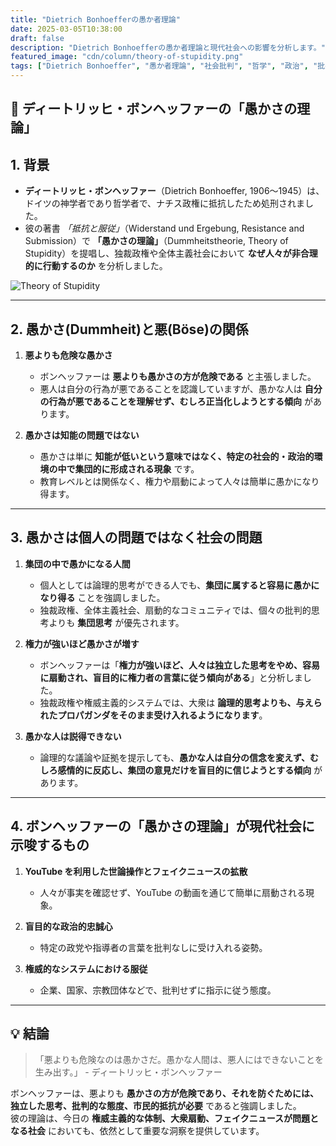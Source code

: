 ```yaml
---
title: "Dietrich Bonhoefferの愚か者理論"
date: 2025-03-05T10:38:00
draft: false
description: "Dietrich Bonhoefferの愚か者理論と現代社会への影響を分析します。"
featured_image: "cdn/column/theory-of-stupidity.png"
tags: ["Dietrich Bonhoeffer", "愚か者理論", "社会批判", "哲学", "政治", "批判的思考"]
---
```


## 🧠 ディートリッヒ・ボンヘッファーの「愚かさの理論」

## 1. 背景

- **ディートリッヒ・ボンヘッファー**（Dietrich Bonhoeffer, 1906～1945）は、ドイツの神学者であり哲学者で、ナチス政権に抵抗したため処刑されました。
- 彼の著書 *「抵抗と服従」*（Widerstand und Ergebung, Resistance and Submission）で **「愚かさの理論」**（Dummheitstheorie, Theory of Stupidity）を提唱し、独裁政権や全体主義社会において **なぜ人々が非合理的に行動するのか** を分析しました。

![Theory of Stupidity](https://blog.plura.io/cdn/column/theory-of-stupidity.png)
<!--more-->

---

## 2. 愚かさ(Dummheit)と悪(Böse)の関係

1) **悪よりも危険な愚かさ**  
   - ボンヘッファーは **悪よりも愚かさの方が危険である** と主張しました。  
   - 悪人は自分の行為が悪であることを認識していますが、愚かな人は **自分の行為が悪であることを理解せず、むしろ正当化しようとする傾向** があります。

2) **愚かさは知能の問題ではない**  
   - 愚かさは単に **知能が低いという意味ではなく、特定の社会的・政治的環境の中で集団的に形成される現象** です。  
   - 教育レベルとは関係なく、権力や扇動によって人々は簡単に愚かになり得ます。

---

## 3. 愚かさは個人の問題ではなく社会の問題

1) **集団の中で愚かになる人間**  
   - 個人としては論理的思考ができる人でも、**集団に属すると容易に愚かになり得る** ことを強調しました。  
   - 独裁政権、全体主義社会、扇動的なコミュニティでは、個々の批判的思考よりも **集団思考** が優先されます。

2) **権力が強いほど愚かさが増す**  
   - ボンヘッファーは「**権力が強いほど、人々は独立した思考をやめ、容易に扇動され、盲目的に権力者の言葉に従う傾向がある**」と分析しました。  
   - 独裁政権や権威主義的システムでは、大衆は **論理的思考よりも、与えられたプロパガンダをそのまま受け入れるようになります**。

3) **愚かな人は説得できない**  
   - 論理的な議論や証拠を提示しても、**愚かな人は自分の信念を変えず、むしろ感情的に反応し、集団の意見だけを盲目的に信じようとする傾向** があります。

---

## 4. ボンヘッファーの「愚かさの理論」が現代社会に示唆するもの

1) **YouTube を利用した世論操作とフェイクニュースの拡散**  
   - 人々が事実を確認せず、YouTube の動画を通じて簡単に扇動される現象。

2) **盲目的な政治的忠誠心**  
   - 特定の政党や指導者の言葉を批判なしに受け入れる姿勢。

3) **権威的なシステムにおける服従**  
   - 企業、国家、宗教団体などで、批判せずに指示に従う態度。

---

## 💡 結論

> 「悪よりも危険なのは愚かさだ。愚かな人間は、悪人にはできないことを生み出す。」 - ディートリッヒ・ボンヘッファー

ボンヘッファーは、悪よりも **愚かさの方が危険であり、それを防ぐためには、独立した思考、批判的な態度、市民的抵抗が必要** であると強調しました。  
彼の理論は、今日の **権威主義的な体制、大衆扇動、フェイクニュースが問題となる社会** においても、依然として重要な洞察を提供しています。
